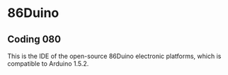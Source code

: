 86Duino
=======

Coding 080
----------

This is the IDE of the open-source 86Duino electronic platforms, 
which is compatible to Arduino 1.5.2.

